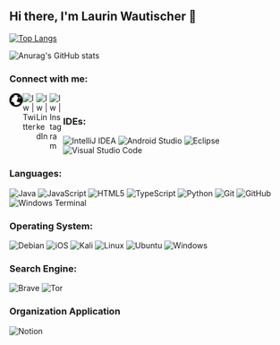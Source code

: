 ## Hi there, I'm Laurin Wautischer 👋

[![Top Langs](https://github-readme-stats.vercel.app/api/top-langs/?username=wautischer&layout=compact)](https://github.com/anuraghazra/github-readme-stats)

![Anurag's GitHub stats](https://github-readme-stats.vercel.app/api?username=wautischer&show_icons=true&theme=onedark)

### Connect with me:

[<img align="left" alt="lw" width="24px" src="https://raw.githubusercontent.com/iconic/open-iconic/master/svg/globe.svg" />][website]
[<img align="left" alt="lw | Twitter" width="24px" src="https://cdn.jsdelivr.net/npm/simple-icons@v3/icons/twitter.svg" />][twitter]
[<img align="left" alt="lw | LinkedIn" width="24px" src="https://cdn.jsdelivr.net/npm/simple-icons@v3/icons/linkedin.svg" />][linkedin]
[<img align="left" alt="lw | Instagram" width="24px" src="https://cdn.jsdelivr.net/npm/simple-icons@v3/icons/instagram.svg" />][instagram]

<br />

### IDEs:

![IntelliJ IDEA](https://img.shields.io/badge/IntelliJIDEA-000000.svg?style=for-the-badge&logo=intellij-idea&logoColor=white)
![Android Studio](https://img.shields.io/badge/Android%20Studio-3DDC84.svg?style=for-the-badge&logo=android-studio&logoColor=white)
![Eclipse](https://img.shields.io/badge/Eclipse-FE7A16.svg?style=for-the-badge&logo=Eclipse&logoColor=white)
![Visual Studio Code](https://img.shields.io/badge/Visual%20Studio%20Code-0078d7.svg?style=for-the-badge&logo=visual-studio-code&logoColor=white)

### Languages:

![Java](https://img.shields.io/badge/java-%23ED8B00.svg?style=for-the-badge&logo=java&logoColor=white)
![JavaScript](https://img.shields.io/badge/javascript-%23323330.svg?style=for-the-badge&logo=javascript&logoColor=%23F7DF1E)
![HTML5](https://img.shields.io/badge/html5-%23E34F26.svg?style=for-the-badge&logo=html5&logoColor=white)
![TypeScript](https://img.shields.io/badge/typescript-%23007ACC.svg?style=for-the-badge&logo=typescript&logoColor=white)
![Python](https://img.shields.io/badge/python-3670A0?style=for-the-badge&logo=python&logoColor=ffdd54)
![Git](https://img.shields.io/badge/git-%23F05033.svg?style=for-the-badge&logo=git&logoColor=white)
![GitHub](https://img.shields.io/badge/github-%23121011.svg?style=for-the-badge&logo=github&logoColor=white)
![Windows Terminal](https://img.shields.io/badge/Windows%20Terminal-%234D4D4D.svg?style=for-the-badge&logo=windows-terminal&logoColor=white)

### Operating System:

![Debian](https://img.shields.io/badge/Debian-D70A53?style=for-the-badge&logo=debian&logoColor=white)
![iOS](https://img.shields.io/badge/iOS-000000?style=for-the-badge&logo=ios&logoColor=white)
![Kali](https://img.shields.io/badge/Kali-268BEE?style=for-the-badge&logo=kalilinux&logoColor=white)
![Linux](https://img.shields.io/badge/Linux-FCC624?style=for-the-badge&logo=linux&logoColor=black)
![Ubuntu](https://img.shields.io/badge/Ubuntu-E95420?style=for-the-badge&logo=ubuntu&logoColor=white)
![Windows](https://img.shields.io/badge/Windows-0078D6?style=for-the-badge&logo=windows&logoColor=white)

### Search Engine:

![Brave](https://img.shields.io/badge/Brave-FB542B?style=for-the-badge&logo=Brave&logoColor=white)
![Tor](https://img.shields.io/badge/Tor-7D4698?style=for-the-badge&logo=Tor-Browser&logoColor=white)

### Organization Application

![Notion](https://img.shields.io/badge/Notion-%23000000.svg?style=for-the-badge&logo=notion&logoColor=white)

<br />
<br />

[website]: https://wautischer.com
[twitter]: https://twitter.com/lwautischer
[instagram]: https://instagram.com/laurinwautischer
[linkedin]: https://www.linkedin.com/in/laurin-wautischer-670802203/

